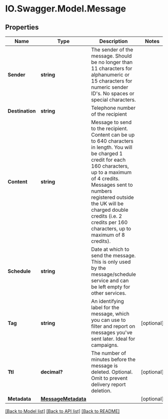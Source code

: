 # IO.Swagger.Model.Message
## Properties

Name | Type | Description | Notes
------------ | ------------- | ------------- | -------------
**Sender** | **string** | The sender of the message. Should be no longer than 11 characters for alphanumeric or 15 characters for numeric sender ID&#39;s. No spaces or special characters. | 
**Destination** | **string** | Telephone number of the recipient | 
**Content** | **string** | Message to send to the recipient. Content can be up to 640 characters in length. You will be charged 1 credit for each 160 characters, up to a maximum of 4 credits. Messages sent to numbers registered outside the UK will be charged double credits (i.e. 2 credits per 160 characters, up to maximum of 8 credits). | 
**Schedule** | **string** | Date at which to send the message. This is only used by the message/schedule service and can be left empty for other services. | 
**Tag** | **string** | An identifying label for the message, which you can use to filter and report on messages you&#39;ve sent later. Ideal for campaigns. | [optional] 
**Ttl** | **decimal?** | The number of minutes before the message is deleted. Optional. Omit to prevent delivery report deletion. | [optional] 
**Metadata** | [**MessageMetadata**](MessageMetadata.md) |  | [optional] 

[[Back to Model list]](../README.md#documentation-for-models) [[Back to API list]](../README.md#documentation-for-api-endpoints) [[Back to README]](../README.md)

